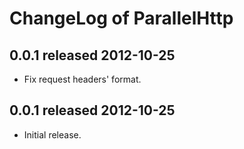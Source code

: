 ChangeLog of ParallelHttp
=========================

0.0.1 released 2012-10-25
-------------------------

- Fix request headers' format.

0.0.1 released 2012-10-25
-------------------------

- Initial release.
